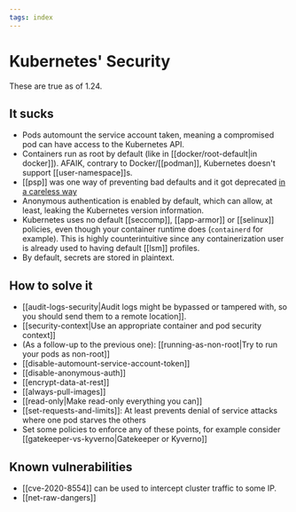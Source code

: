 ```yaml
---
tags: index
---
```


# Kubernetes' Security
These are true as of 1.24.

## It sucks
* Pods automount the service account taken, meaning a compromised pod can have access to the Kubernetes API.
* Containers run as root by default (like in [[docker/root-default|in docker]]). AFAIK, contrary to Docker/[[podman]], Kubernetes doesn't support [[user-namespace]]s. 
* [[psp]] was one way of preventing bad defaults and it got deprecated [in a careless way](https://www.macchaffee.com/blog/2022/psp-deprecation/)
* Anonymous authentication is enabled by default, which can allow, at least, leaking the Kubernetes version information.
* Kubernetes uses no default [[seccomp]], [[app-armor]] or [[selinux]] policies, even though your container runtime does (`containerd` for example). This is highly counterintuitive since any containerization user is already used to having default [[lsm]] profiles.
* By default, secrets are stored in plaintext.

## How to solve it
* [[audit-logs-security|Audit logs might be bypassed or tampered with, so you should send them to a remote location]].
* [[security-context|Use an appropriate container and pod security context]]
* (As a follow-up to the previous one): [[running-as-non-root|Try to run your pods as non-root]]
* [[disable-automount-service-account-token]]
* [[disable-anonymous-auth]]
* [[encrypt-data-at-rest]]
* [[always-pull-images]]
* [[read-only|Make read-only everything you can]]
* [[set-requests-and-limits]]: At least prevents denial of service attacks where one pod starves the others
* Set some policies to enforce any of these points, for example consider [[gatekeeper-vs-kyverno|Gatekeeper or Kyverno]]

## Known vulnerabilities
* [[cve-2020-8554]] can be used to intercept cluster traffic to some IP.
* [[net-raw-dangers]]
